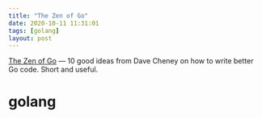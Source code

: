 ```yaml
---
title: "The Zen of Go"
date: 2020-10-11 11:31:01
tags: [golang]
layout: post
---
```


[The Zen of Go](https://the-zen-of-go.netlify.app/) — 10 good ideas from Dave Cheney on how to write better Go code. Short and useful.

# golang

